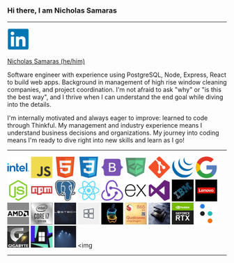 ### Hi there, I am Nicholas Samaras

---

<img src="https://github.com/devicons/devicon/blob/master/icons/linkedin/linkedin-original.svg" width="50" height="50" /> <div class="badge-base LI-profile-badge" data-locale="en_US" data-size="medium" data-theme="dark" data-type="VERTICAL" data-vanity="nicholas-samaras-software-engineer" data-version="v1"><a class="badge-base__link LI-simple-link" href="https://www.linkedin.com/in/nicholas-samaras/?trk=profile-badge">Nicholas Samaras (he/him)</a></div>


Software engineer with experience using PostgreSQL, Node, Express, React to build web apps. Background in management of high rise window cleaning companies, and project coordination. I'm not afraid to ask "why" or "is this the best way", and I thrive when I can understand the end goal while diving into the details.

I'm internally motivated and always eager to improve: learned to code through Thinkful. My management and industry experience means I understand business decisions and organizations. My journey into coding means I'm ready to dive right into new skills and learn as I go!

---

<img src="https://github.com/nSamarasDev/fileLink/blob/main/images/17888862.png?raw=true" alt="VSCode Logo" width="50" hieght="50" /> <img
src="https://github.com/devicons/devicon/blob/master/icons/javascript/javascript-original.svg" alt="Javascript Logo" width="50" hieght="50" /> <img src="https://github.com/devicons/devicon/blob/master/icons/html5/html5-original.svg"  alt="HTML5 logo" width="50" hieght="50"/> <img src="https://github.com/devicons/devicon/blob/master/icons/css3/css3-original.svg"  alt="CSS3 logo" width="50" hieght="50"/> <img src="https://github.com/devicons/devicon/blob/master/icons/bootstrap/bootstrap-plain.svg"  alt="bootstrap logo" width="50" hieght="50"/> <img src="https://github.com/devicons/devicon/blob/master/icons/devicon/devicon-original.svg"  alt="Developer Logo" width="50" hieght="50"/> <img  src="https://github.com/devicons/devicon/blob/master/icons/git/git-original.svg"  alt="Git logo" width="50" hieght="50"/> <img src="https://github.com/devicons/devicon/blob/master/icons/jquery/jquery-original.svg"  alt="Hquery Logo" width="50" hieght="50"/> <img
src="https://github.com/devicons/devicon/blob/master/icons/google/google-original.svg"  alt="Google Logo" width="50" hieght="50"/> <img
src="https://github.com/devicons/devicon/blob/master/icons/nodejs/nodejs-original.svg"  alt="Node Logo" width="50" hieght="50"/> <img src="https://github.com/devicons/devicon/blob/master/icons/npm/npm-original-wordmark.svg"  alt="Node Package Manager Logo" width="50" hieght="50"/> <img src="https://github.com/devicons/devicon/blob/master/icons/postgresql/postgresql-original.svg"  alt="PostGreSQL logo" width="50" hieght="50"/> <img src="https://github.com/devicons/devicon/blob/master/icons/react/react-original.svg"  alt="React logo" width="50" hieght="50"/> <img src="https://github.com/devicons/devicon/blob/master/icons/redux/redux-original.svg"  alt="Redux Logo" width="50" hieght="50"/> <img
src="https://github.com/devicons/devicon/blob/master/icons/express/express-original.svg"  alt="Express Logo" width="50" hieght="50"/> <img
src="https://github.com/devicons/devicon/blob/master/icons/visualstudio/visualstudio-plain.svg"  alt="VSCode Logo" width="50" hieght="50"/> <img src="https://github.com/nSamarasDev/fileLink/blob/main/images/2635465.jpg" alt="VSCode Logo" width="50" hieght="50" />  <img                                           src="https://github.com/nSamarasDev/fileLink/blob/main/images/2635475.png" alt="VSCode Logo" width="50" hieght="50" />  <img
src="https://github.com/nSamarasDev/fileLink/blob/main/images/AMD-sticker.jpg" alt="VSCode Logo" width="50" hieght="50" /> <img
src="https://github.com/nSamarasDev/fileLink/blob/main/images/imagesI7.jpg" alt="VSCode Logo" width="50" hieght="50" /> <img
src="https://github.com/nSamarasDev/fileLink/blob/main/images/logTech_sticker.jpg" alt="VSCode Logo" width="50" hieght="50" /> <img
src="https://github.com/nSamarasDev/fileLink/blob/main/images/windowsIcons.png" alt="VSCode Logo" width="50" hieght="50" /> <img                                       src="https://github.com/nSamarasDev/fileLink/blob/main/images/appleLogo.jpg" alt="VSCode Logo" width="50" hieght="50" />  <img                                         src="https://github.com/nSamarasDev/fileLink/blob/main/images/qualcom865Logo.jpg" alt="VSCode Logo" width="50" hieght="50" />  <img                                     src="https://github.com/nSamarasDev/fileLink/blob/main/images/samsungExynosSocLogo.jpg" alt="VSCode Logo" width="50" hieght="50" />  <img   
src="https://github.com/nSamarasDev/fileLink/blob/main/images/nvidiaRTX.png" alt="VSCode Logo" width="50" hieght="50" />  <img                                         src="https://github.com/nSamarasDev/fileLink/blob/main/images/dwave.png" alt="VSCode Logo" width="50" hieght="50" />  <img                                             src="https://github.com/nSamarasDev/fileLink/blob/main/images/gigabyte.jpg" alt="VSCode Logo" width="50" hieght="50" />  <img 
src="https://github.com/nSamarasDev/fileLink/blob/main/images/windows.jpg" />  <img 
src="https://github.com/nSamarasDev/fileLink/blob/main/images/triaNgle.jpg" width="50" hieght="50" />  <img                                                                                                                             
                                                                                                                               
                                                                                                                     







                                                                                                                       
                                                                                                                                
                                                                                                                                     
                                                                                                                                             
                                                                                                     





---


              
<!--
**NicholasSamaras-gif/NicholasSamaras-gif** is a ✨ _special_ ✨ repository because its `README.md` (this file) appears on your GitHub profile.

Here are some ideas to get you started:

- 🔭 I’m currently working on ...
- 🌱 I’m currently learning ...
- 👯 I’m looking to collaborate on ...
- 🤔 I’m looking for help with ...
- 💬 Ask me about ...
- 📫 How to reach me: ...
- 😄 Pronouns: ...
- ⚡ Fun fact: ...
-->
